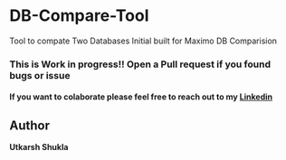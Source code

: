 # DB-Compare-Tool
Tool to compate Two Databases Initial built for Maximo DB Comparision 



### This is Work in progress!! Open a Pull request if you found bugs or issue 

#### If you want to colaborate please feel free to reach out to my [Linkedin](https://www.linkedin.com/in/utkarsh-shukla12/)






























## Author 
**Utkarsh Shukla**
